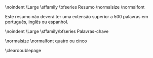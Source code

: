 \noindent \Large \sffamily \bfseries Resumo
\normalsize \normalfont

<!-- This is for acknowledging all of the people who helped out -->

Este resumo não deverá ter uma extensão superior a 500 palavras em  português, inglês ou espanhol.


\noindent \Large \sffamily\bfseries Palavras-chave

\normalsize \normalfont quatro ou cinco

\cleardoublepage
